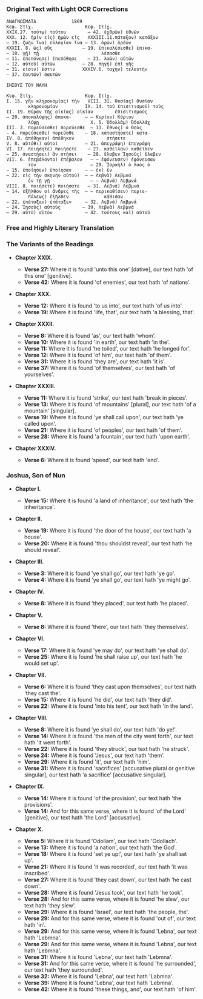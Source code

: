 ### Original Text with Light OCR Corrections

```
ΑΝΑΓΝΩΣΜΑΤΑ             1869
Κεφ. Στίχ.                   Κεφ. Στίχ.
XXIX.27. τούτῳ) τούτου        — 42. ἐχθρῶν) ἐθνῶν
XXX. 12. ἡμῖν εἰς) ἡμῶν εἰς   XXXIII.11.πάταξον) κατάξον
— 19. ζωὴν ἵνα) εὐλογίαν ἵνα — 13. ὀρῶν) ὀρέων
XXXII. 8. ὡς) οὓς           — 19. ἐπικαλέσεσθε) ἐπικα-
— 10. γῇ) τῇ                       λέσασθε
— 11. ἐπεπόνησε) ἐπεπόθησε    — 21. λαῶν) αὐτῶν
— 12. αὐτοῦ) αὐτῶν          — 28. πηγὴ) ἐπὶ γῆς
— 31. εἰσιν) ἐστιν          XXXIV.6. ταχὴν) τελευτὴν
— 37. ἑαυτῶν) σαυτῶν

ΙΗΣΟΥΣ ΤΟΥ ΝΑΥΗ

Κεφ. Στίχ.                   Κεφ. Στίχ.
I. 15. γῆν κληρονομίας) τὴν   VIII. 31. θυσίας) θυσίαν
        κληρονομίαν          IX. 14. τοῦ ἐπισιτισμοῦ) τοὺς
II. 19. θύραν τῆς οἰκίας) οἰκίαν        ἐπισιτισμούς
— 20. ἀποκαλύψης) ἀποκα-     — — Κυρίου) Κύριον
        λύψῃ                   X. 5. Ὀδολλὰμ) Ὀδολλάχ
III. 3. πορεύσεσθε) πορεύεσθε  — 13. ἔθνος) ὁ Θεὸς
— 4. πορεύσεσθε) πορεύσθε    — 18. καταστήσατε) κατα-
IV. 8. ἀπέθηκαν) ἀπέθηκεν            στήσετε
V. 8. αὐτόθι) αὐτοὶ          — 21. ἀπεγράφη) ἐπεγράφη
VI. 17. ποιήσητε) ποιήσετε    — 27. καθεῖλαν) καθεῖλεν
— 25. ἀναστήσει) ἂν στήσει    — 28. ἔλαβεν Ἰησοῦς) ἔλαβεν
VII. 6. ἐπεβάλοντο) ἐπέβαλον   — — ἐφόνευσεν) ἐφόνευσαν
        τὸν                    — 29. Ἰσραὴλ) ὁ λαὸς ὁ
— 15. ἐποίησεν) ἐποίησαν     — — ἐκ) ἐν
— 22. εἰς τὴν σκηνὴν αὐτοῦ)  — — Λεβνὰ) Λεβμνά
        ἐν τῇ γῇ               — — Λεβνὰ) Λεβμνά
VIII. 8. ποιήσετε) ποιήσατε   — 31. Λεβνὰ) Λεβμνά
— 14. ἐξῆλθον οἱ ἄνδρες τῆς  — — περικαθίσεν) περιε-
        πόλεως) ἐξῆλθεν             κάθισαν
— 22. ἐπάταξαν) ἐπάταξεν     — 32. Λεβνὰ) Λαβμνά
— 24. Ἰησοῦς) αὐτοὺς        — 39. Λεβνὰ) Λεβμνά
— 29. αὐτὸ) αὐτὸν            — 42. τούτους καὶ) αὐτοῦ
```

### Free and Highly Literary Translation

### The Variants of the Readings

*   **Chapter XXIX.**
    *   **Verse 27:** Where it is found 'unto this one' [dative], our text hath 'of this one' [genitive].
    *   **Verse 42:** Where it is found 'of enemies', our text hath 'of nations'.

*   **Chapter XXX.**
    *   **Verse 12:** Where it is found 'to us into', our text hath 'of us into'.
    *   **Verse 19:** Where it is found 'life, that', our text hath 'a blessing, that'.

*   **Chapter XXXII.**
    *   **Verse 8:** Where it is found 'as', our text hath 'whom'.
    *   **Verse 10:** Where it is found 'in earth', our text hath 'in the'.
    *   **Verse 11:** Where it is found 'he toiled', our text hath 'he longed for'.
    *   **Verse 12:** Where it is found 'of him', our text hath 'of them'.
    *   **Verse 31:** Where it is found 'they are', our text hath 'it is'.
    *   **Verse 37:** Where it is found 'of themselves', our text hath 'of yourselves'.

*   **Chapter XXXIII.**
    *   **Verse 11:** Where it is found 'strike', our text hath 'break in pieces'.
    *   **Verse 13:** Where it is found 'of mountains' [plural], our text hath 'of a mountain' [singular].
    *   **Verse 19:** Where it is found 'ye shall call upon', our text hath 'ye called upon'.
    *   **Verse 21:** Where it is found 'of peoples', our text hath 'of them'.
    *   **Verse 28:** Where it is found 'a fountain', our text hath 'upon earth'.

*   **Chapter XXXIV.**
    *   **Verse 6:** Where it is found 'speed', our text hath 'end'.

### Joshua, Son of Nun

*   **Chapter I.**
    *   **Verse 15:** Where it is found 'a land of inheritance', our text hath 'the inheritance'.

*   **Chapter II.**
    *   **Verse 19:** Where it is found 'the door of the house', our text hath 'a house'.
    *   **Verse 20:** Where it is found 'thou shouldst reveal', our text hath 'he should reveal'.

*   **Chapter III.**
    *   **Verse 3:** Where it is found 'ye shall go', our text hath 'ye go'.
    *   **Verse 4:** Where it is found 'ye shall go', our text hath 'ye might go'.

*   **Chapter IV.**
    *   **Verse 8:** Where it is found 'they placed', our text hath 'he placed'.

*   **Chapter V.**
    *   **Verse 8:** Where it is found 'there', our text hath 'they themselves'.

*   **Chapter VI.**
    *   **Verse 17:** Where it is found 'ye may do', our text hath 'ye shall do'.
    *   **Verse 25:** Where it is found 'he shall raise up', our text hath 'he would set up'.

*   **Chapter VII.**
    *   **Verse 6:** Where it is found 'they cast upon themselves', our text hath 'they cast the'.
    *   **Verse 15:** Where it is found 'he did', our text hath 'they did'.
    *   **Verse 22:** Where it is found 'into his tent', our text hath 'in the land'.

*   **Chapter VIII.**
    *   **Verse 8:** Where it is found 'ye shall do', our text hath 'do ye!'.
    *   **Verse 14:** Where it is found 'the men of the city went forth', our text hath 'it went forth'.
    *   **Verse 22:** Where it is found 'they struck', our text hath 'he struck'.
    *   **Verse 24:** Where it is found 'Jesus', our text hath 'them'.
    *   **Verse 29:** Where it is found 'it', our text hath 'him'.
    *   **Verse 31:** Where it is found 'sacrifices' [accusative plural or genitive singular], our text hath 'a sacrifice' [accusative singular].

*   **Chapter IX.**
    *   **Verse 14:** Where it is found 'of the provision', our text hath 'the provisions'.
    *   **Verse 14:** And for this same verse, where it is found 'of the Lord' [genitive], our text hath 'the Lord' [accusative].

*   **Chapter X.**
    *   **Verse 5:** Where it is found 'Odollam', our text hath 'Odollach'.
    *   **Verse 13:** Where it is found 'a nation', our text hath 'the God'.
    *   **Verse 18:** Where it is found 'set ye up!', our text hath 'ye shall set up'.
    *   **Verse 21:** Where it is found 'it was recorded', our text hath 'it was inscribed'.
    *   **Verse 27:** Where it is found 'they cast down', our text hath 'he cast down'.
    *   **Verse 28:** Where it is found 'Jesus took', our text hath 'he took'.
    *   **Verse 28:** And for this same verse, where it is found 'he slew', our text hath 'they slew'.
    *   **Verse 29:** Where it is found 'Israel', our text hath 'the people, the'.
    *   **Verse 29:** And for this same verse, where it is found 'out of', our text hath 'in'.
    *   **Verse 29:** And for this same verse, where it is found 'Lebna', our text hath 'Lebmna'.
    *   **Verse 29:** And for this same verse, where it is found 'Lebna', our text hath 'Lebmna'.
    *   **Verse 31:** Where it is found 'Lebna', our text hath 'Lebmna'.
    *   **Verse 31:** And for this same verse, where it is found 'he surrounded', our text hath 'they surrounded'.
    *   **Verse 32:** Where it is found 'Lebna', our text hath 'Labmna'.
    *   **Verse 39:** Where it is found 'Lebna', our text hath 'Lebmna'.
    *   **Verse 42:** Where it is found 'these things, and', our text hath 'of him'.